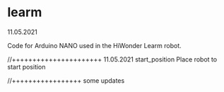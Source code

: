 # learm
11.05.2021

Code for Arduino NANO used in the HiWonder Learm robot.

//++++++++++++++++++++++
11.05.2021
start_position
Place robot to start position

//+++++++++++++++++
some updates

